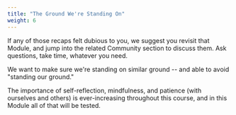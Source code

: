 ```yaml
---
title: "The Ground We're Standing On"
weight: 6
---
```


If any of those recaps felt dubious to you, we suggest you revisit that Module, and jump into the related Community section to discuss them. Ask questions, take time, whatever you need.

We want to make sure we're standing on similar ground -- and able to avoid "standing our ground."

The importance of self-reflection, mindfulness, and patience (with ourselves and others) is ever-increasing throughout this course, and in this Module all of that will be tested.
